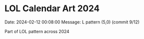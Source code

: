 # LOL Calendar Art 2024

Date: 2024-02-12 00:08:00
Message: L pattern (5,0) (commit 9/12)

Part of LOL pattern across 2024
